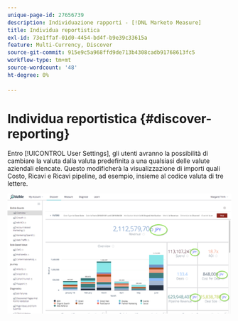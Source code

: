 ```yaml
---
unique-page-id: 27656739
description: Individuazione rapporti - [!DNL Marketo Measure]
title: Individua reportistica
exl-id: 73e1ffaf-01d0-4454-bd4f-b9e39c33615a
feature: Multi-Currency, Discover
source-git-commit: 915e9c5a968ffd9de713b4308cadb91768613fc5
workflow-type: tm+mt
source-wordcount: '48'
ht-degree: 0%

---
```


# Individua reportistica {#discover-reporting}

Entro [!UICONTROL User Settings], gli utenti avranno la possibilità di cambiare la valuta dalla valuta predefinita a una qualsiasi delle valute aziendali elencate. Questo modificherà la visualizzazione di importi quali Costo, Ricavi e Ricavi pipeline, ad esempio, insieme al codice valuta di tre lettere.

![](assets/one.png)
